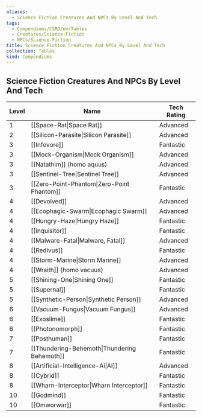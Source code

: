 ```yaml
---
aliases:
  - Science Fiction Creatures And NPCs By Level And Tech
tags:
  - Compendiums/CSRD/en/Tables
  - Creatures/Science-Fiction
  - NPCs/Science-Fiction
title: Science Fiction Creatures And NPCs By Level And Tech
collection: Tables
kind: Compendiums
---
```

## Science Fiction Creatures And NPCs By Level And Tech
| Level | Name                  | Tech Rating |
|-------|-----------------------|-------------|
| 1     | [[Space-Rat\|Space Rat]]             | Advanced    |
| 2     | [[Silicon-Parasite\|Silicon Parasite]]      | Advanced    |
| 3     | [[Infovore]]              | Fantastic   |
| 3     | [[Mock-Organism\|Mock Organism]]         | Advanced    |
| 3     | [[Natathim]] (homo aquus) | Advanced    |
| 3     | [[Sentinel-Tree\|Sentinel Tree]]         | Advanced    |
| 3     | [[Zero-Point-Phantom\|Zero-Point Phantom]]    | Fantastic   |
| 4     | [[Devolved]]              | Advanced    |
| 4     | [[Ecophagic-Swarm\|Ecophagic Swarm]]       | Advanced    |
| 4     | [[Hungry-Haze\|Hungry Haze]]           | Fantastic   |
| 4     | [[Inquisitor]]            | Fantastic   |
| 4     | [[Malware-Fatal\|Malware, Fatal]]        | Advanced    |
| 4     | [[Redivus]]              | Fantastic   |
| 4     | [[Storm-Marine\|Storm Marine]]          | Advanced    |
| 4     | [[Wraith]] (homo vacuus)  | Advanced    |
| 5     | [[Shining-One\|Shining One]]           | Fantastic   |
| 5     | [[Supernal]]              | Fantastic   |
| 5     | [[Synthetic-Person\|Synthetic Person]]      | Advanced    |
| 6     | [[Vacuum-Fungus\|Vacuum Fungus]]         | Advanced    |
| 6     | [[Exoslime]]              | Fantastic   |
| 6     | [[Photonomorph]]          | Fantastic   |
| 7     | [[Posthuman]]             | Fantastic   |
| 7     | [[Thundering-Behemoth\|Thundering Behemoth]]   | Fantastic   |
| 8     | [[Artificial-Intelligence-Ai\|AI]]                    | Advanced    |
| 8     | [[Cybrid]]                | Fantastic   |
| 8     | [[Wharn-Interceptor\|Wharn Interceptor]]     | Fantastic   |
| 10    | [[Godmind]]             | Fantastic   |
| 10    | [[Omworwar]]              | Fantastic   |
